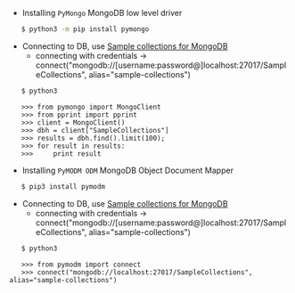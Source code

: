 - Installing `PyMongo` MongoDB low level driver

```bash
   $ python3 -m pip install pymongo
```

- Connecting to DB, use [Sample collections for MongoDB](https://github.com/SouthbankSoftware/dbkoda-data)
  - connecting with credentials -> connect("mongodb://[username:password@]localhost:27017/SampleCollections", alias="sample-collections")

```bash
   $ python3
```

```
   >>> from pymongo import MongoClient
   >>> from pprint import pprint
   >>> client = MongoClient()
   >>> dbh = client["SampleCollections"]
   >>> results = dbh.find().limit(100);
   >>> for result in results:
   >>>     print result
```

- Installing `PyMODM ODM` MongoDB Object Document Mapper

```bash
   $ pip3 install pymodm
```

- Connecting to DB, use [Sample collections for MongoDB](https://github.com/SouthbankSoftware/dbkoda-data)
  - connecting with credentials -> connect("mongodb://[username:password@]localhost:27017/SampleCollections", alias="sample-collections")

```bash
   $ python3
```

```
   >>> from pymodm import connect
   >>> connect("mongodb://localhost:27017/SampleCollections", alias="sample-collections")
```
